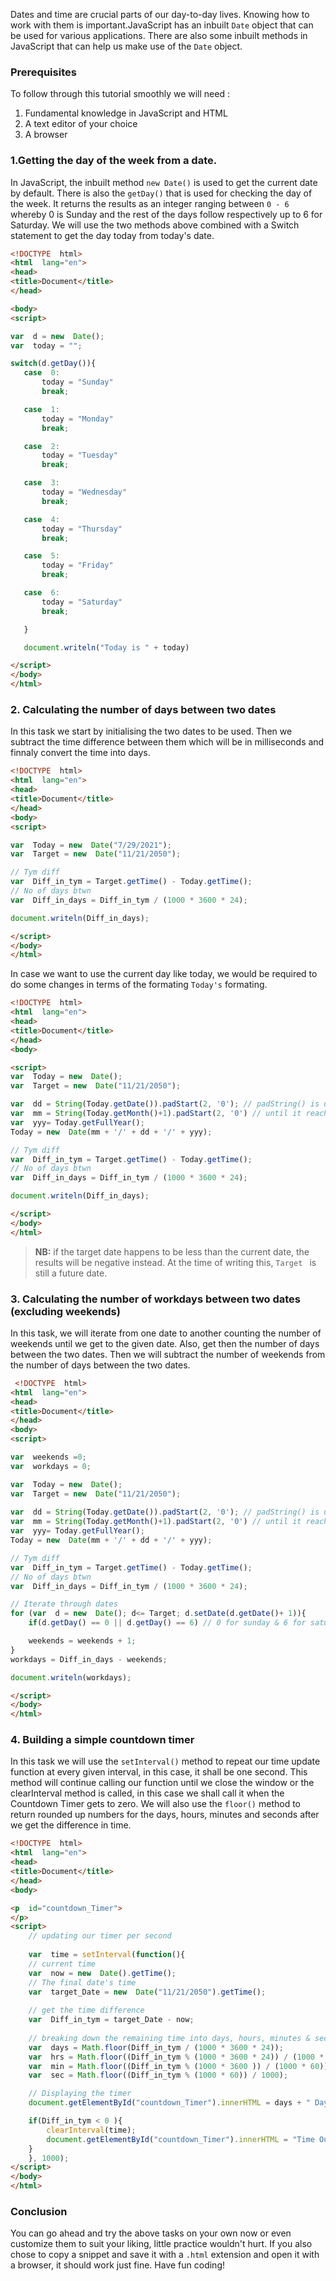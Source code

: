 ﻿
Dates and time are crucial parts of our day-to-day lives. Knowing how to work with them is important.JavaScript has an inbuilt `Date` object that can be used for various applications. There are also some inbuilt methods in JavaScript that can help us make use of the `Date` object.

### Prerequisites
To follow through this tutorial smoothly we will need :
 1. Fundamental knowledge in JavaScript and HTML
 2. A text editor of your choice
 3. A browser
 
 ### 1.Getting the day of the week from a date.
 In JavaScript, the inbuilt method `new Date()` is used to get the current date by default. There is also the `getDay()` that is used for checking the day of the week. It returns the results as an integer ranging between `0 - 6` whereby 0 is Sunday and the rest of the days follow respectively up to 6 for Saturday. We will use the two methods above combined with a Switch statement to get the day today from today's date.
 ````HTML
 <!DOCTYPE  html>
<html  lang="en">
<head>
<title>Document</title>
</head>

<body>
<script>

var  d = new  Date();
var  today = "";

switch(d.getDay()){
	case  0:
		today = "Sunday"
		break;

	case  1:
		today = "Monday"
		break;

	case  2:
		today = "Tuesday"
		break;

	case  3:
		today = "Wednesday"
		break;

	case  4:
		today = "Thursday"
		break;

	case  5:
		today = "Friday"
		break;

	case  6:
		today = "Saturday"
		break;

	}

	document.writeln("Today is " + today)

</script>
</body>
</html>
````

### 2. Calculating the number of days between two dates
In this task we start by initialising the two dates to be used. Then we subtract the time difference between them which will be in milliseconds and finnaly convert the time into days.
````HTML
<!DOCTYPE  html>
<html  lang="en">
<head>
<title>Document</title>
</head>
<body>
<script>

var  Today = new  Date("7/29/2021");
var  Target = new  Date("11/21/2050");

// Tym diff
var  Diff_in_tym = Target.getTime() - Today.getTime();
// No of days btwn
var  Diff_in_days = Diff_in_tym / (1000 * 3600 * 24);

document.writeln(Diff_in_days);

</script>
</body>
</html>
```` 
In case we want to use the current day like today, we would be required to do some changes in terms of the formating  `Today's` formating.

````HTML
<!DOCTYPE  html>
<html  lang="en">
<head>
<title>Document</title>
</head>
<body>

<script>
var  Today = new  Date();
var  Target = new  Date("11/21/2050");

var  dd = String(Today.getDate()).padStart(2, '0'); // padString() is used to pad strings in js
var  mm = String(Today.getMonth()+1).padStart(2, '0') // until it reaches the provided length
var  yyy= Today.getFullYear();
Today = new  Date(mm + '/' + dd + '/' + yyy);

// Tym diff
var  Diff_in_tym = Target.getTime() - Today.getTime();
// No of days btwn
var  Diff_in_days = Diff_in_tym / (1000 * 3600 * 24);

document.writeln(Diff_in_days);

</script>
</body>
</html>
````

> **NB:** if the target date happens to be less than the current date, the results will be negative instead. At the time of writing this, `Target ` is still a future date.

### 3. Calculating the number of workdays between two dates (excluding weekends)
In this task, we will iterate from one date to another counting the number of weekends until we get to the given date. Also, get then the number of days between the two dates. Then we will subtract the number of weekends from the number of days between the two dates.
````HTML
 <!DOCTYPE  html>
<html  lang="en">
<head>
<title>Document</title>
</head>
<body>
<script>

var  weekends =0;
var  workdays = 0;

var  Today = new  Date();
var  Target = new  Date("11/21/2050");
  
var  dd = String(Today.getDate()).padStart(2, '0'); // padString() is used to pad strings in js
var  mm = String(Today.getMonth()+1).padStart(2, '0') // until it reaches the provided length
var  yyy= Today.getFullYear();
Today = new  Date(mm + '/' + dd + '/' + yyy);

// Tym diff
var  Diff_in_tym = Target.getTime() - Today.getTime();
// No of days btwn
var  Diff_in_days = Diff_in_tym / (1000 * 3600 * 24);

// Iterate through dates
for (var  d = new  Date(); d<= Target; d.setDate(d.getDate()+ 1)){
	if(d.getDay() == 0 || d.getDay() == 6) // 0 for sunday & 6 for saturday

	weekends = weekends + 1;
}
workdays = Diff_in_days - weekends;

document.writeln(workdays);

</script>
</body>
</html>
````

### 4. Building a simple countdown timer
In this task we will use the `setInterval()` method to repeat our time update function at every given interval, in this case, it shall be one second.
This method will continue calling our function until we close the window or the clearInterval method is called, in this case we shall call it when the Countdown Timer gets to zero. We will also use the `floor()` method to return rounded up numbers for the days, hours, minutes and seconds after we get the difference in time.
````HTML
<!DOCTYPE  html>
<html  lang="en">
<head>
<title>Document</title>
</head>
<body>

<p  id="countdown_Timer">
</p>
<script>
	// updating our timer per second
	
	var  time = setInterval(function(){
	// current time
	var  now = new  Date().getTime();
	// The final date's time
	var  target_Date = new  Date("11/21/2050").getTime();
	
	// get the time difference
	var  Diff_in_tym = target_Date - now;
	
	// breaking down the remaining time into days, hours, minutes & seconds
	var  days = Math.floor(Diff_in_tym / (1000 * 3600 * 24));
	var  hrs = Math.floor((Diff_in_tym % (1000 * 3600 * 24)) / (1000 * 3600));
	var  min = Math.floor((Diff_in_tym % (1000 * 3600 )) / (1000 * 60));
	var  sec = Math.floor((Diff_in_tym % (1000 * 60)) / 1000);

	// Displaying the timer
	document.getElementById("countdown_Timer").innerHTML = days + " Days " + hrs + " Hrs " + min + " min " + sec + " sec ";

	if(Diff_in_tym < 0 ){
		clearInterval(time);
		document.getElementById("countdown_Timer").innerHTML = "Time Out";
	}
	}, 1000);
</script>
</body>
</html>
````

### Conclusion 
 You can go ahead and try the above tasks on your own now or even customize them to suit your liking, little practice wouldn't hurt. If you also chose to copy a snippet and save it with a `.html` extension and open it with a browser, it should work just fine. Have fun coding!
